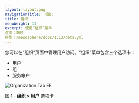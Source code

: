 ```yaml
---
layout: layout.pug
navigationTitle:  组织
title: 组织
menuWeight: 11
excerpt: 使用“组织”菜单
渲染：胡须
模型：/mesosphere/dcos/1.13/data.yml
---
```


您可以在“组织”页面中管理用户访问。“组织”菜单包含三个选项卡：

- 用户
- 组
- 服务帐户

![Organization Tab EE](/mesosphere/dcos/1.13/img/GUI-Organization-Users-Users_List_Empty-1_12.png)

图 1 - **组织 > 用户** 选项卡
